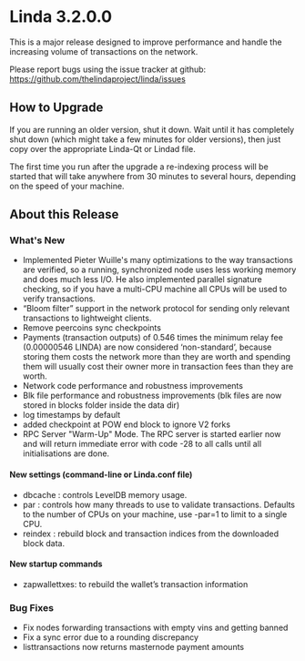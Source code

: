 # Linda 3.2.0.0

This is a major release designed to improve performance and handle the increasing volume of transactions on the network.

Please report bugs using the issue tracker at github: https://github.com/thelindaproject/linda/issues

## How to Upgrade
If you are running an older version, shut it down. Wait until it has completely shut down (which might take a few minutes for older versions), then just copy over the appropriate Linda-Qt or Lindad file.

The first time you run after the upgrade a re-indexing process will be started that will take anywhere from 30 minutes to several hours, depending on the speed of your machine.

## About this Release

### What's New
- Implemented Pieter Wuille's many optimizations to the way transactions are verified, so a running, synchronized node uses less working memory and does much less I/O. He also implemented parallel signature checking, so if you have a multi-CPU machine all CPUs will be used to verify transactions. 
- “Bloom filter” support in the network protocol for sending only relevant transactions to lightweight clients.
- Remove peercoins sync checkpoints
- Payments (transaction outputs) of 0.546 times the minimum relay fee (0.00000546 LINDA) are now considered ‘non-standard’, because storing them costs the network more than they are worth and spending them will usually cost their owner more in transaction fees than they are worth.
- Network code performance and robustness improvements
- Blk file performance and robustness improvements (blk files are now stored in blocks folder inside the data dir)
- log timestamps by default
- added checkpoint at POW end block to ignore V2 forks
- RPC Server "Warm-Up" Mode. The RPC server is started earlier now and will return immediate error with code -28 to all calls until all initialisations are done.

#### New settings (command-line or Linda.conf file)
- dbcache : controls LevelDB memory usage.
- par : controls how many threads to use to validate transactions. Defaults to the number of CPUs on your machine, use -par=1 to limit to a single CPU.
- reindex : rebuild block and transaction indices from the downloaded block data.

#### New startup commands
- zapwallettxes: to rebuild the wallet’s transaction information

### Bug Fixes
- Fix nodes forwarding transactions with empty vins and getting banned
- Fix a sync error due to a rounding discrepancy
- listtransactions now returns masternode payment amounts